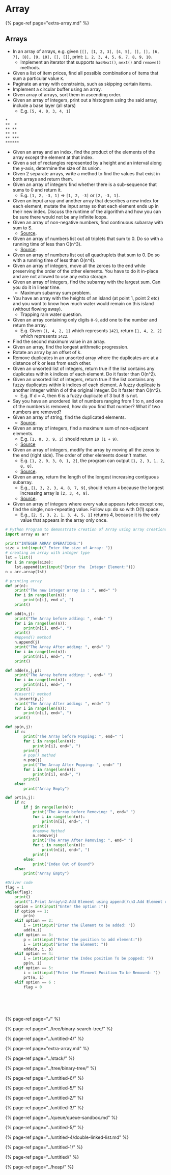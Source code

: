 # Array

{% page-ref page="extra-array.md" %}



## Arrays

* In an array of arrays, e.g. given `[[], [1, 2, 3], [4, 5], [], [], [6, 7], [8], [9, 10], [], []]`, print: `1, 2, 3, 4, 5, 6, 7, 8, 9, 10`.
  * Implement an iterator that supports `hasNext()`, `next()` and `remove()` methods.
* Given a list of item prices, find all possible combinations of items that sum a particular value `K`.
* Paginate an array with constraints, such as skipping certain items.
* Implement a circular buffer using an array.
* Given array of arrays, sort them in ascending order.
* Given an array of integers, print out a histogram using the said array; include a base layer \(all stars\)
  * E.g. `[5, 4, 0, 3, 4, 1]`

```text
*
**  *
** **
** **
** ***
******
```

* Given an array and an index, find the product of the elements of the array except the element at that index.
* Given a set of rectangles represented by a height and an interval along the y-axis, determine the size of its union.
* Given 2 separate arrays, write a method to find the values that exist in both arrays and return them.
* Given an array of integers find whether there is a sub-sequence that sums to 0 and return it.
  * E.g. `[1, 2, -3, 1]` =&gt; `[1, 2, -3]` or `[2, -3, 1]`.
* Given an input array and another array that describes a new index for each element, mutate the input array so that each element ends up in their new index. Discuss the runtime of the algorithm and how you can be sure there would not be any infinite loops.
* Given an array of non-negative numbers, find continuous subarray with sum to S.
  * [Source](http://blog.gainlo.co/index.php/2016/06/01/subarray-with-given-sum/).
* Given an array of numbers list out all triplets that sum to 0. Do so with a running time of less than O\(n^3\).
  * [Source](http://blog.gainlo.co/index.php/2016/07/19/3sum/).
* Given an array of numbers list out all quadruplets that sum to 0. Do so with a running time of less than O\(n^4\).
* Given an array of integers, move all the zeroes to the end while preserving the order of the other elements. You have to do it in-place and are not allowed to use any extra storage.
* Given an array of integers, find the subarray with the largest sum. Can you do it in linear time.
  * Maximum subarray sum problem.
* You have an array with the heights of an island \(at point 1, point 2 etc\) and you want to know how much water would remain on this island \(without flowing away\).
  * Trapping rain water question.
* Given an array containing only digits `0-9`, add one to the number and return the array.
  * E.g. Given `[1, 4, 2, 1]` which represents `1421`, return `[1, 4, 2, 2]` which represents `1422`.
* Find the second maximum value in an array.
* Given an array, find the longest arithmetic progression.
* Rotate an array by an offset of k.
* Remove duplicates in an unsorted array where the duplicates are at a distance of k or less from each other.
* Given an unsorted list of integers, return true if the list contains any duplicates within k indices of each element. Do it faster than O\(n^2\).
* Given an unsorted list of integers, return true if the list contains any fuzzy duplicates within k indices of each element. A fuzzy duplicate is another integer within d of the original integer. Do it faster than O\(n^2\).
  * E.g. If d = 4, then 6 is a fuzzy duplicate of 3 but 8 is not.
* Say you have an unordered list of numbers ranging from 1 to n, and one of the numbers is removed, how do you find that number? What if two numbers are removed?
* Given an array of string, find the duplicated elements.
  * [Source](http://blog.gainlo.co/index.php/2016/05/10/duplicate-elements-of-an-array/).
* Given an array of integers, find a maximum sum of non-adjacent elements.
  * E.g. `[1, 0, 3, 9, 2]` should return `10 (1 + 9)`.
  * [Source](http://blog.gainlo.co/index.php/2016/12/02/uber-interview-question-maximum-sum-non-adjacent-elements/)
* Given an array of integers, modify the array by moving all the zeros to the end \(right side\). The order of other elements doesn't matter.
  * E.g. `[1, 2, 0, 3, 0, 1, 2]`, the program can output `[1, 2, 3, 1, 2, 0, 0]`.
  * [Source](http://blog.gainlo.co/index.php/2016/11/18/uber-interview-question-move-zeroes/).
* Given an array, return the length of the longest increasing contiguous subarray.
  * E.g., `[1, 3, 2, 3, 4, 8, 7, 9]`, should return `4` because the longest increasing array is `[2, 3, 4, 8]`.
  * [Source](http://blog.gainlo.co/index.php/2017/02/02/uber-interview-questions-longest-increasing-subarray/).
* Given an array of integers where every value appears twice except one, find the single, non-repeating value. Follow up: do so with O\(1\) space.
  * E.g., `[2, 5, 3, 2, 1, 3, 4, 5, 1]` returns 4, because it is the only value that appears in the array only once.

```python
# Python Program to demonstrate creation of Array using array creations
import array as arr

print("INTEGER ARRAY OPERATIONS:")
size = int(input(" Enter the size of Array: "))
# creating an array with integer type
lst = list()
for i in range(size):
    lst.append(int(input("Enter the  Integer Element:")))
n = arr.array(lst)

# printing array
def pr(n):
    print("The new integer array is : ", end=" ")
    for i in range(len(n)):
        print(n[i], end =", ")
    print()

def add(n,j):
    print("The Array before adding: ", end=" ")
    for i in range(len(n)):
        print(n[i], end=", ")
    print()
    #Append() method
    n.append(j)
    print("The Array After adding: ", end=" ")
    for i in range(len(n)):
        print(n[i], end=", ")
    print()

def adde(n,j,p):
    print("The Array before adding: ", end=" ")
    for i in range(len(n)):
        print(n[i], end=", ")
    print()
    #insert() method
    n.insert(p,j)
    print("The Array After adding: ", end=" ")
    for i in range(len(n)):
        print(n[i], end=", ")
    print()

def pp(n,j):
    if n:
        print("The Array before Popping: ", end=" ")
        for i in range(len(n)):
            print(n[i], end=", ")
        print()
        # pop() method
        n.pop(j)
        print("The Array After Popping: ", end=" ")
        for i in range(len(n)):
            print(n[i], end=", ")
        print()
    else:
        print("Array Empty")

def prt(n,j):
    if n:
        if j in range(len(n)):
            print("The Array before Removing: ", end=" ")
            for i in range(len(n)):
                print(n[i], end=", ")
            print()
            #remove Method
            n.remove(j)
            print("The Array After Removing: ", end=" ")
            for i in range(len(n)):
                print(n[i], end=", ")
            print()
        else:
            print("Index Out of Bound")
    else:
        print("Array Empty")

#Driver code
flag = 1
while(flag):
    print()
    print("1.Print Array\n2.Add Element using append()\n3.Add Element using insert()\n4.Pop() Element\n5.Remove Element at position\n6.Exit\n")
    option = int(input("Enter the option :"))
    if option == 1:
        pr(n)
    elif option == 2:
        i = int(input("Enter the Element to be added: "))
        add(n,i)
    elif option == 3:
        p = int(input("Enter the position to add element:"))
        i = int(input("Enter the Element: "))
        adde(n, i, p)
    elif option == 4:
        i = int(input("Enter the Index position To be popped: "))
        pp(n, i)
    elif option == 5:
        i = int(input("Enter the Element Position To be Removed: "))
        prt(n, i)
    elif option == 6 :
        flag = 0







```







{% page-ref page="./" %}

{% page-ref page="../tree/binary-search-tree/" %}

{% page-ref page="../untitled-4/" %}

{% page-ref page="extra-array.md" %}

{% page-ref page="../stack/" %}

{% page-ref page="../tree/binary-tree/" %}

{% page-ref page="../untitled-6/" %}

{% page-ref page="../untitled-5/" %}

{% page-ref page="../untitled-2/" %}

{% page-ref page="../untitled-3/" %}

{% page-ref page="../queue/queue-sandbox.md" %}

{% page-ref page="../untitled-5/" %}

{% page-ref page="../untitled-4/double-linked-list.md" %}

{% page-ref page="../untitled-1/" %}

{% page-ref page="../untitled/" %}

{% page-ref page="../heap/" %}






































